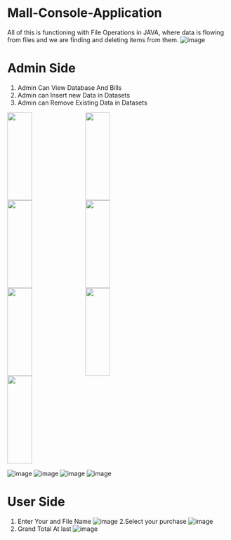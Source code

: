 # Mall-Console-Application
All of this is functioning with File Operations in JAVA, where data is flowing from files and we are finding and deleting items from them.
![image](https://user-images.githubusercontent.com/68009290/232302930-f9f912cc-25d4-4606-a59d-406558f93a5d.png)

# Admin Side
1. Admin Can View Database And Bills
2. Admin can Insert new Data in Datasets
3. Admin can Remove Existing Data in Datasets

<div style="display: flex; flex-wrap: wrap;">
  <img src="![image](https://user-images.githubusercontent.com/68009290/232303106-c4466911-3b6b-4fb2-9524-8365637627c0.png)" style="width: 33.33%; object-fit: cover; height: 200px; margin-right: 10px;">
  <img src="image2.jpg" style="width: 33.33%; object-fit: cover; height: 200px; margin-right: 10px;">
  <img src="image3.jpg" style="width: 33.33%; object-fit: cover; height: 200px; margin-right: 10px;">
  <img src="image4.jpg" style="width: 33.33%; object-fit: cover; height: 200px; margin-right: 10px;">
  <img src="image5.jpg" style="width: 33.33%; object-fit: cover; height: 200px; margin-right: 10px;">
  <img src="image6.jpg" style="width: 33.33%; object-fit: cover; height: 200px; margin-right: 10px;">
  <img src="image7.jpg" style="width: 33.33%; object-fit: cover; height: 200px;">
</div>

![image](https://user-images.githubusercontent.com/68009290/232303106-c4466911-3b6b-4fb2-9524-8365637627c0.png)
![image](https://user-images.githubusercontent.com/68009290/232303263-459e9d46-819a-465e-ac7f-5cd0d2fbc961.png)
![image](https://user-images.githubusercontent.com/68009290/232303342-920a166b-561c-4c04-9803-f2db4da6454f.png)
![image](https://user-images.githubusercontent.com/68009290/232303437-15d96011-7e95-45b1-ba00-5ab4c381e307.png)

# User Side
1. Enter Your and File Name
![image](https://user-images.githubusercontent.com/68009290/232303913-3266a384-47a2-48a0-a1c4-597c6fce30ec.png)
2.Select your purchase
![image](https://user-images.githubusercontent.com/68009290/232304066-2bed81f9-3c43-4e09-982f-2e696291f5db.png)
3. Grand Total At last
![image](https://user-images.githubusercontent.com/68009290/232304143-cd1ec64e-8812-415e-9b19-9b6964eed973.png)

